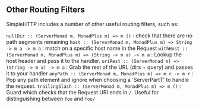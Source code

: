 Other Routing Filters
---------------------

SimpleHTTP includes a number of other useful routing filters, such as:

`nullDir :: (ServerMonad m, MonadPlus m) => m ()`
:   check that there are no path segments remaining
`host :: (ServerMonad m, MonadPlus m) => String -> m a -> m a`
:   match on a specific host name in the Request
`withHost :: (ServerMonad m, MonadPlus m) => (String -> m a) -> m a`
:   Lookup the host header and pass it to the handler.
`uriRest :: (ServerMonad m) => (String -> m a) -> m a`
:   Grab the rest of the URL (dirs + query) and passes it to your
    handler
`anyPath :: (ServerMonad m, MonadPlus m) => m r -> m r`
:   Pop any path element and ignore when choosing a 'ServerPartT' to
    handle the request.
`trailingSlash :: (ServerMonad m, MonadPlus m) => m ()`
:   Guard which checks that the Request URI ends in `/`. Useful for
    distinguishing between `foo` and `foo/`

